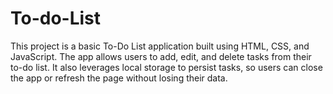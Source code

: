 # To-do-List
This project is a basic To-Do List application built using HTML, CSS, and JavaScript. The app allows users to add, edit, and delete tasks from their to-do list. It also leverages local storage to persist tasks, so users can close the app or refresh the page without losing their data.

